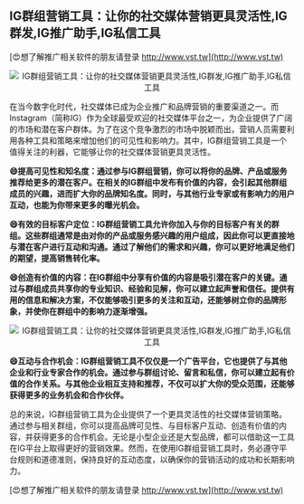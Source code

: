 ## **IG群组营销工具：让你的社交媒体营销更具灵活性,IG群发,IG推广助手,IG私信工具**

[😍想了解推广相关软件的朋友请登录 http://www.vst.tw](http://www.vst.tw)

 <center><img src="https://vst.tw/MP4/tuiguang/png/6.png" alt="IG群组营销工具：让你的社交媒体营销更具灵活性,IG群发,IG推广助手,IG私信工具"></center>

在当今数字化时代，社交媒体已成为企业推广和品牌营销的重要渠道之一。而Instagram（简称IG）作为全球最受欢迎的社交媒体平台之一，为企业提供了广阔的市场和潜在客户群体。为了在这个竞争激烈的市场中脱颖而出，营销人员需要利用各种工具和策略来增加他们的可见性和影响力。其中，IG群组营销工具是一个值得关注的利器，它能够让你的社交媒体营销更具灵活性。

**😄提高可见性和知名度：通过参与IG群组营销，你可以将你的品牌、产品或服务推荐给更多的潜在客户。在相关的IG群组中发布有价值的内容，会引起其他群组成员的兴趣，进而扩大你的品牌知名度。同时，与其他行业专家或有影响力的用户互动，也能为你带来更多的曝光机会。**

**😄有效的目标客户定位：IG群组营销工具允许你加入与你的目标客户有关的群组。这些群组通常是由对你的产品或服务感兴趣的用户组成，因此你可以更直接地与潜在客户进行互动和沟通。通过了解他们的需求和兴趣，你可以更好地满足他们的期望，提高销售转化率。**

**😄创造有价值的内容：在IG群组中分享有价值的内容是吸引潜在客户的关键。通过与群组成员共享你的专业知识、经验和见解，你可以建立起声誉和信任。提供有用的信息和解决方案，不仅能够吸引更多的关注和互动，还能够树立你的品牌形象，并使你在群组中的影响力逐渐增强。**

 <center><img src="https://vst.tw/MP4/tuiguang/png/3.png" alt="IG群组营销工具：让你的社交媒体营销更具灵活性,IG群发,IG推广助手,IG私信工具"></center>

**😄互动与合作机会：IG群组营销工具不仅仅是一个广告平台，它也提供了与其他企业和行业专家合作的机会。通过参与群组讨论、留言和私信，你可以建立起有价值的合作关系。与其他企业相互支持和推荐，不仅可以扩大你的受众范围，还能够获得更多的业务机会和合作伙伴。**

总的来说，IG群组营销工具为企业提供了一个更具灵活性的社交媒体营销策略。通过参与相关群组，你可以提高品牌可见性、与目标客户互动、创造有价值的内容，并获得更多的合作机会。无论是小型企业还是大型品牌，都可以借助这一工具在IG平台上取得更好的营销效果。然而，在使用IG群组营销工具时，务必遵守平台规则和道德准则，保持良好的互动态度，以确保你的营销活动的成功和长期影响力。

[😍想了解推广相关软件的朋友请登录 http://www.vst.tw](http://www.vst.tw)



